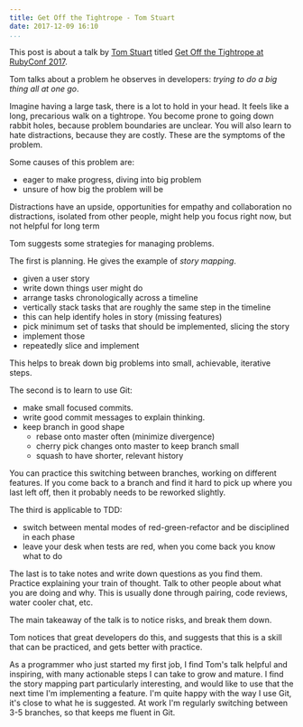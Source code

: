 ```yaml
---
title: Get Off the Tightrope - Tom Stuart
date: 2017-12-09 16:10
...
```


This post is about a talk by
[Tom Stuart](http://codon.com) titled
[Get Off the Tightrope at RubyConf 2017](https://www.youtube.com/watch?v=TdBELZG0UMY).

Tom talks about a problem he observes in developers:
*trying to do a big thing all at one go*.

Imagine having a large task, there is a lot to hold in your head.
It feels like a long, precarious walk on a tightrope.
You become prone to going down rabbit holes, because problem boundaries are unclear.
You will also learn to hate distractions, because they are costly.
These are the symptoms of the problem.

Some causes of this problem are:

- eager to make progress, diving into big problem
- unsure of how big the problem will be

Distractions have an upside, opportunities for empathy and collaboration
no distractions, isolated from other people, might help you focus right now, but not helpful for long term


Tom suggests some strategies for managing problems.

The first is planning. He gives the example of *story mapping*.

- given a user story
- write down things user might do
- arrange tasks chronologically across a timeline
- vertically stack tasks that are roughly the same step in the timeline
- this can help identify holes in story (missing features)
- pick minimum set of tasks that should be implemented, slicing the story
- implement those
- repeatedly slice and implement

This helps to break down big problems into small, achievable, iterative steps.

The second is to learn to use Git:

- make small focused commits.
- write good commit messages to explain thinking.
- keep branch in good shape
    - rebase onto master often (minimize divergence)
    - cherry pick changes onto master to keep branch small
    - squash to have shorter, relevant history

You can practice this switching between branches, working on different features.
If you come back to a branch and find it hard to pick up where you last left off,
then it probably needs to be reworked slightly.

The third is applicable to TDD:

- switch between mental modes of red-green-refactor and be disciplined in each phase
- leave your desk when tests are red, when you come back you know what to do

The last is to take notes and write down questions as you find them.
Practice explaining your train of thought.
Talk to other people about what you are doing and why.
This is usually done through pairing, code reviews, water cooler chat, etc.

The main takeaway of the talk is to notice risks, and break them down.

Tom notices that great developers do this, and suggests that
this is a skill that can be practiced, and gets better with practice.

As a programmer who just started my first job, I find Tom's talk helpful and inspiring,
with many actionable steps I can take to grow and mature.
I find the story mapping part particularly interesting, and would like to
use that the next time I'm implementing a feature.
I'm quite happy with the way I use Git, it's close to what he is suggested.
At work I'm regularly switching between 3-5 branches, so that keeps me fluent in Git.
